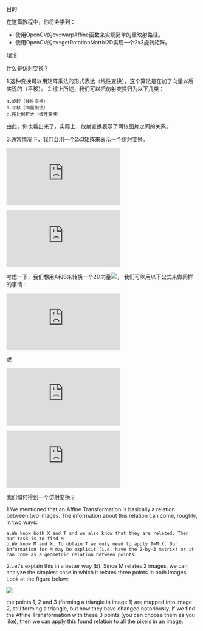 目的

在这篇教程中，你将会学到：

* 使用OpenCV的cv::warpAffine函数来实现简单的重映射路径。
* 使用OpenCV的cv::getRotationMatrix2D实现一个2x3旋转矩阵。

理论

什么是仿射变换？

1.这种变换可以用矩阵乘法的形式表达（线性变换），这个算法是在加了向量以后实现的（平移）。
2.综上所述，我们可以把仿射变换归为以下几类：

    a.旋转（线性变换）
    b.平移（向量加法）
    c.按比例扩大（线性变换）

由此，你也看出来了，实际上，放射变换表示了两张图片之间的关系。

3.通常情况下，我们会用一个2x3矩阵来表示一个仿射变换。

![](http://latex.codecogs.com/gif.latex?A%20%3D%20%5Cbegin%7Bbmatrix%7D%20a_%7B00%7D%20%26%20a_%7B01%7D%20%5C%5C%20a_%7B10%7D%20%26%20a_%7B11%7D%20%5Cend%7Bbmatrix%7D_%7B2%20%5Ctimes%202%7D%20B%20%3D%20%5Cbegin%7Bbmatrix%7D%20b_%7B00%7D%20%5C%5C%20b_%7B10%7D%20%5Cend%7Bbmatrix%7D_%7B2%20%5Ctimes%201%7D)

![](http://latex.codecogs.com/gif.latex?M%20%3D%20%5Cbegin%7Bbmatrix%7D%20A%20%26%20B%20%5Cend%7Bbmatrix%7D%20%3D%20%5Cbegin%7Bbmatrix%7D%20a_%7B00%7D%20%26%20a_%7B01%7D%20%26%20b_%7B00%7D%20%5C%5C%20a_%7B10%7D%20%26%20a_%7B11%7D%20%26%20b_%7B10%7D%20%5Cend%7Bbmatrix%7D_%7B2%20%5Ctimes%203%7D)

考虑一下，我们想用A和B来转换一个2D向量![](http://latex.codecogs.com/gif.download?X%20%3D%20%5Cbegin%7Bbmatrix%7Dx%20%5C%5C%20y%5Cend%7Bbmatrix%7D)， 我们可以用以下公式来做同样的事情：

![](http://latex.codecogs.com/gif.latex?T%20%3D%20A%20%5Ccdot%20%5Cbegin%7Bbmatrix%7Dx%20%5C%5C%20y%5Cend%7Bbmatrix%7D%20+%20B)

或

![](http://latex.codecogs.com/gif.latex?T%20%3D%20M%20%5Ccdot%20%5Bx%2C%20y%2C%201%5D%5E%7BT%7D)

![](http://latex.codecogs.com/gif.latex?T%20%3D%20%5Cbegin%7Bbmatrix%7D%20a_%7B00%7Dx%20+%20a_%7B01%7Dy%20+%20b_%7B00%7D%20%5C%5C%20a_%7B10%7Dx%20+%20a_%7B11%7Dy%20+%20b_%7B10%7D%20%5Cend%7Bbmatrix%7D)

我们如何得到一个仿射变换？

1.We mentioned that an Affine Transformation is basically a relation between two images. The information about this relation can come, roughly, in two ways:

    a.We know both X and T and we also know that they are related. Then our task is to find M
    b.We know M and X. To obtain T we only need to apply T=M⋅X. Our information for M may be explicit (i.e. have the 2-by-3 matrix) or it can come as a geometric relation between points.

2.Let's explain this in a better way (b). Since M relates 2 images, we can analyze the simplest case in which it relates three points in both images. Look at the figure below:

![](https://docs.opencv.org/4.1.0/Warp_Affine_Tutorial_Theory_0.jpg)

the points 1, 2 and 3 (forming a triangle in image 1) are mapped into image 2, still forming a triangle, but now they have changed notoriously. If we find the Affine Transformation with these 3 points (you can choose them as you like), then we can apply this found relation to all the pixels in an image.